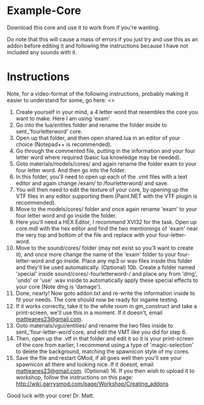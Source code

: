 Example-Core
===============

Download this core and use it to work from if you're wanting.

Do note that this will cause a mass of errors if you just try and use this as an addon before editing it and following the instructions because I have not included any sounds with it.

Instructions
===============
Note, for a video-format of the following instructions, probably making it easier to understand for some, go here: <<vid link>>

1. Create yourself in your mind, a 4 letter word that resembles the core you want to make. Here I am using 'exam'.
2. Go into the lua/entites folder and rename the folder inside to sent_'fourletterword' core.
3. Open up that folder, and then open shared.lua in an editor of your choice (Notepad++ is recommended).
4. Go through the commented file, putting in the information and your four letter word where required (basic lua knowledge may be needed).
5. Goto materials/models/cores/ and again rename the folder exam to your four letter word. And then go into the folder.
6. In this folder, you'll need to open up each of the .vmt files with a text editor and again change /exam/ to /fourletterword/ and save.
7. You will then need to edit the texture of your core, by opening up the VTF files in any editor supporting them (Paint.NET with the VTF plugin is recommended).
8. Move to the models/cores/ folder and once again rename 'exam' to your four letter word and go inside the folder.
9. Here you'll need a HEX Editor, I recommend XVI32 for the task. Open up core.mdl with the hex editor and find the two mentionings of 'exam' near the very top and bottom of the file and replace with your four-letter-word.
10. Move to the sound/cores/ folder (may not exist so you'll want to create it), and once more change the name of the 'exam' folder to your four-letter-word and go inside. Place any mp3 or wav files inside this folder and they'll be used automatically.
(Optional) 10b. Create a folder named 'special' inside sound/cores/-fourletterword-/ and place any from 'dmg', 'undo' or 'use' .wav inside to automatically apply these special effects to your core (Note dmg is 'damage').
11. Done, nearly! Now goto addon.txt and re-write the information inside to fit your needs. The core should now be ready for ingame testing.
12. If it works correctly, take it to the white room in gm_construct and take a print-screen, we'll use this in a moment. If it doesn't, email mattjeanes23@gmail.com.
13. Goto materials/vgui/entities/ and rename the two files inside to sent_'four-letter-word'core, and edit the VMT like you did for step 6.
14. Then, open up the .vtf in that folder and edit it so it is your print-screen of the core from earlier, I recommend using a type of 'magic-selection' to delete the background, matching the spawnicon style of my cores.
15. Save the file and restart GMod, if all goes well then you'll see your spawnicon all there and looking nice. If it doesnt, email mattjeanes23@gmail.com.
(Optional) 16. If you then wish to upload it to workshop, follow the instructions on this page: http://wiki.garrysmod.com/page/Workshop/Creating_addons

Good luck with your core! Dr. Matt.